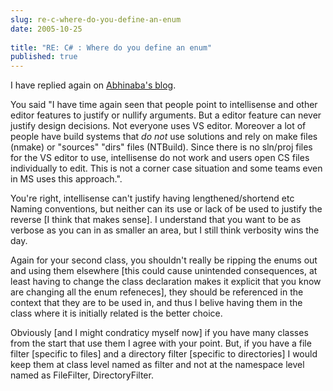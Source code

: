 ```yaml
---
slug: re-c-where-do-you-define-an-enum
date: 2005-10-25
 
title: "RE: C# : Where do you define an enum"
published: true
---
```

I have replied again on [Abhinaba's blog](http://blogs.msdn.com/abhinaba/archive/2005/10/24/484120.aspx). <p />You said "I have time again seen that people point to intellisense and other editor features to justify or nullify arguments. But a editor feature can never justify design decisions. Not everyone uses VS editor. Moreover a lot of people have build systems that _do not_ use solutions and rely on make files (nmake) or "sources" "dirs" files (NTBuild). Since there is no sln/proj files for the VS editor to use, intellisense do not work and users open CS files individually to edit. This is not a corner case situation and some teams even in MS uses this approach.". <p />You're right, intellisense can't justify having lengthened/shortend etc Naming conventions, but neither can its use or lack of be used to justify the reverse [I think that makes sense]. I understand that you want to be as verbose as you can in as smaller an area, but I still think verbosity wins the day. <p />Again for your second class, you shouldn't really be ripping the enums out and using them elsewhere [this could cause unintended consequences, at least having to change the class declaration makes it explicit that you know are changing all the enum refeneces], they should be referenced in the context that they are to be used in, and thus I belive having them in the class where it is initially related is the better choice. <p />Obviously [and I might condraticy myself now] if you have many classes from the start that use them I agree with your point. But, if you have a file filter [specific to files] and a directory filter [specific to directories] I would keep them at class level named as filter and not at the namespace level named as FileFilter, DirectoryFilter.<p />

